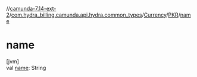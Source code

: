 //[camunda-7.14-ext-2](../../../../index.md)/[com.hydra_billing.camunda.api.hydra.common_types](../../index.md)/[Currency](../index.md)/[PKR](index.md)/[name](name.md)

# name

[jvm]\
val [name](name.md): String
